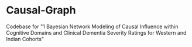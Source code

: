 # Causal-Graph
Codebase for "1 Bayesian Network Modeling of Causal Influence within Cognitive Domains and Clinical Dementia Severity Ratings for Western and Indian Cohorts"
